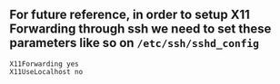 
## For future reference, in order to setup X11 Forwarding through ssh we need to set these parameters like so on `/etc/ssh/sshd_config`

```
X11Forwarding yes
X11UseLocalhost no
```
